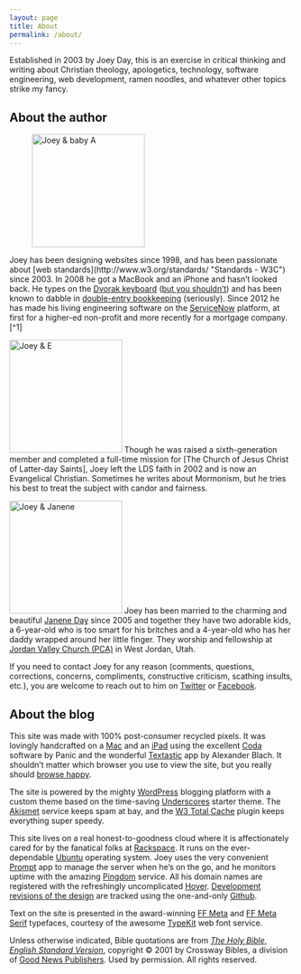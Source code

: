 ```yaml
---
layout: page
title: About
permalink: /about/
---
```


Established in 2003 by Joey Day, this is an exercise in critical thinking and writing about Christian theology, apologetics, technology, software engineering, web development, ramen noodles, and whatever other topics strike my fancy.

## About the author

<figure class="alignright"><a href="http://instagram.com/p/oq7pHzgFKr/"><img src="http://joeyday.com/wp-content/uploads/2005/03/925250_526362697475828_152184717_n-300x300.jpg" alt="Joey &amp; baby A" width="200" /></a></figure> Joey has been designing websites since 1998, and has been passionate about [web standards](http://www.w3.org/standards/ "Standards - W3C") since 2003. In 2008 he got a MacBook and an iPhone and hasn’t looked back. He types on the <a href="http://en.wikipedia.org/wiki/Dvorak_Simplified_Keyboard" title="Dvorak-Dealey “Simplified” Keyboard">Dvorak keyboard</a> (<a href="http://papers.jday.co/view/dvorak" title="“The Myth of Dvorak” by Joey Day">but you shouldn’t</a>) and has been known to dabble in <a href="http://en.wikipedia.org/wiki/Double-entry_bookkeeping_system" title="Double-entry bookkeeping">double-entry bookkeeping</a> (seriously). Since 2012 he has made his living engineering software on the <a href="http://servicenow.com" title="ServiceNow">ServiceNow</a> platform, at first for a higher-ed non-profit and more recently for a mortgage company.[^1]

<img src="http://joeyday.com/wp-content/uploads/2005/03/umbrella-1024x1024.jpg" alt="Joey &amp; E" width="200" class="alignleft size-large wp-image-2496"> Though he was raised a sixth-generation member and completed a full-time mission for [The Church of Jesus Christ of Latter-day Saints], Joey left the LDS faith in 2002 and is now an Evangelical Christian. Sometimes he writes about Mormonism, but he tries his best to treat the subject with candor and fairness.

<img src="http://joeyday.com/wp-content/uploads/2005/03/Day-2279.png" alt="Joey &amp; Janene" width="200" class="alignright size-full wp-image-2495"> Joey has been married to the charming and beautiful <a href="http://www.janeneday.com" title="Janene Day">Janene Day</a> since 2005 and together they have two adorable kids, a 6-year-old who is too smart for his britches and a 4-year-old who has her daddy wrapped around her little finger. They worship and fellowship at <a href="http://jordanvalleychurch.org/" title="Jordan Presbyterian Church">Jordan Valley Church (PCA)</a> in West Jordan, Utah.

If you need to contact Joey for any reason (comments, questions, corrections, concerns, compliments, constructive criticism, scathing insults, etc.), you are welcome to reach out to him on <a href="http://twitter.com/joeyday">Twitter</a> or <a href="http://facebook.com/joeynday">Facebook</a>.

## About the blog

This site was made with 100% post-consumer recycled pixels. It was lovingly handcrafted on a <a href="http://www.apple.com/mac">Mac</a> and an <a href="http://www.apple.com/ipad">iPad</a> using the excellent <a href="http://panic.com/coda">Coda</a> software by Panic and the wonderful <a href="http://www.textasticapp.com/">Textastic</a> app by Alexander Blach. It shouldn’t matter which browser you use to view the site, but you really should <a href="http://www.browsehappy.com">browse happy</a>.

The site is powered by the mighty <a href="http://www.wordpress.org">WordPress</a> blogging platform with a custom theme based on the time-saving <a href="http://underscores.me">Underscores</a> starter theme. The <a href="http://www.akismet.com">Akismet</a> service keeps spam at bay, and the <a href="http://www.w3-edge.com/wordpress-plugins/w3-total-cache/">W3 Total Cache</a> plugin keeps everything super speedy.

This site lives on a real honest-to-goodness cloud where it is affectionately cared for by the fanatical folks at <a href="http://www.rackspace.com/cloud/">Rackspace</a>. It runs on the ever-dependable <a href="http://www.ubuntu.com">Ubuntu</a> operating system. Joey uses the very convenient <a href="http://panic.com/prompt">Prompt</a> app to manage the server when he’s on the go, and he monitors uptime with the amazing <a href="http://www.pingdom.com">Pingdom</a> service. All his domain names are registered with the refreshingly uncomplicated <a href="http://www.hover.com">Hover</a>. <a href="https://github.com/joeyday/_lyte">Development revisions of the design</a> are tracked using the one-and-only <a href="http://www.github.com">Github</a>.

Text on the site is presented in the award-winning <a href="https://www.fontfont.com/fonts/meta">FF Meta</a> and <a href="https://www.fontfont.com/fonts/meta-serif">FF Meta Serif</a> typefaces, courtesy of the awesome <a href="http://www.typekit.com">TypeKit</a> web font service.

Unless otherwise indicated, Bible quotations are from <cite><a href="http://www.esv.org">The Holy Bible, English Standard Version</a></cite>, copyright © 2001 by Crossway Bibles, a division of <a href="http://www.gnpcb.org/">Good News Publishers</a>. Used by permission. All rights reserved.

[^1]: Perhaps this should go without saying, but the content and viewpoint of this site are entirely my own and should not be construed as representing the views or opinions of my current or past employers.